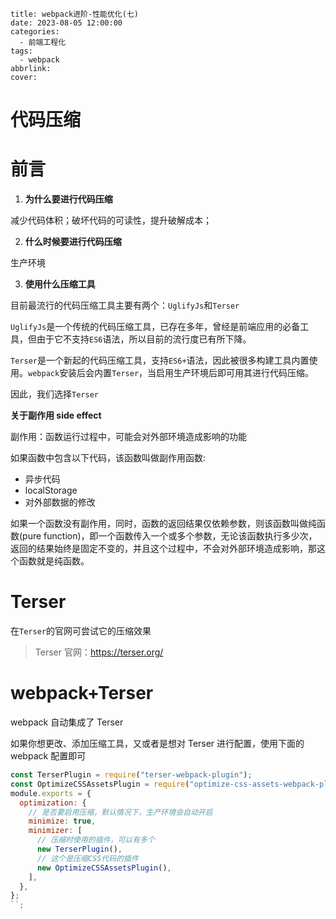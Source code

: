 ```
title: webpack进阶-性能优化(七)
date: 2023-08-05 12:00:00
categories:
  - 前端工程化
tags:
  - webpack
abbrlink:
cover:
```

# 代码压缩

# 前言

1. **为什么要进行代码压缩**

减少代码体积；破坏代码的可读性，提升破解成本；

2. **什么时候要进行代码压缩**

生产环境

3. **使用什么压缩工具**

目前最流行的代码压缩工具主要有两个：`UglifyJs`和`Terser`

`UglifyJs`是一个传统的代码压缩工具，已存在多年，曾经是前端应用的必备工具，但由于它不支持`ES6`语法，所以目前的流行度已有所下降。

`Terser`是一个新起的代码压缩工具，支持`ES6+`语法，因此被很多构建工具内置使用。`webpack`安装后会内置`Terser`，当启用生产环境后即可用其进行代码压缩。

因此，我们选择`Terser`

**关于副作用 side effect**

副作用：函数运行过程中，可能会对外部环境造成影响的功能

如果函数中包含以下代码，该函数叫做副作用函数:

- 异步代码
- localStorage
- 对外部数据的修改

如果一个函数没有副作用，同时，函数的返回结果仅依赖参数，则该函数叫做纯函数(pure function)，即一个函数传入一个或多个参数，无论该函数执行多少次，返回的结果始终是固定不变的，并且这个过程中，不会对外部环境造成影响，那这个函数就是纯函数。

# Terser

在`Terser`的官网可尝试它的压缩效果

> Terser 官网：https://terser.org/

# webpack+Terser

webpack 自动集成了 Terser

如果你想更改、添加压缩工具，又或者是想对 Terser 进行配置，使用下面的 webpack 配置即可

```js
const TerserPlugin = require("terser-webpack-plugin");
const OptimizeCSSAssetsPlugin = require("optimize-css-assets-webpack-plugin");
module.exports = {
  optimization: {
    // 是否要启用压缩，默认情况下，生产环境会自动开启
    minimize: true,
    minimizer: [
      // 压缩时使用的插件，可以有多个
      new TerserPlugin(),
      // 这个是压缩CSS代码的插件
      new OptimizeCSSAssetsPlugin(),
    ],
  },
};
``;
```
